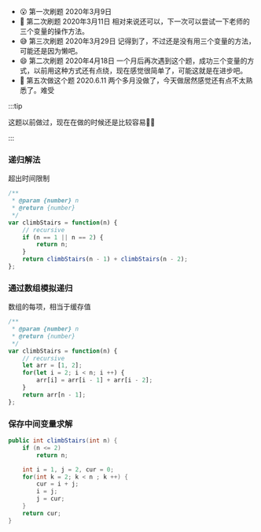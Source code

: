 - 😮 第一次刷题 2020年3月9日 
- :shit: 第二次刷题 2020年3月11日 相对来说还可以，下一次可以尝试一下老师的三个变量的操作方法。
- :sweat_smile: 第三次刷题 2020年3月29日 记得到了，不过还是没有用三个变量的方法，可能还是因为懒吧。
- :smile: 第二次刷题 2020年4月18日 一个月后再次遇到这个题，成功三个变量的方式，以前用这种方式还有点绕，现在感觉很简单了，可能这就是在进步吧。
- :shit: 第五次做这个题  2020.6.11 两个多月没做了，今天做居然感觉还有点不太熟悉了。难受



:::tip

这题以前做过，现在在做的时候还是比较容易:ox::beer:

:::



### 递归解法

超出时间限制

```javascript
/**
 * @param {number} n
 * @return {number}
 */
var climbStairs = function(n) {
    // recursive
    if (n == 1 || n == 2) {
        return n;
    }
    return climbStairs(n - 1) + climbStairs(n - 2);
};
```



### 通过数组模拟递归

数组的每项，相当于缓存值

```javascript
/**
 * @param {number} n
 * @return {number}
 */
var climbStairs = function(n) {
    // recursive
    let arr = [1, 2];
    for(let i = 2; i < n; i ++) {
        arr[i] = arr[i - 1] + arr[i - 2];
    }
    return arr[n - 1];
};
```



### 保存中间变量求解

```java
public int climbStairs(int n) {
    if (n <= 2)
        return n;

    int i = 1, j = 2, cur = 0;
    for(int k = 2; k < n ; k ++) {
        cur = i + j;
        i = j;
        j = cur;
    }
    return cur;
}
```

